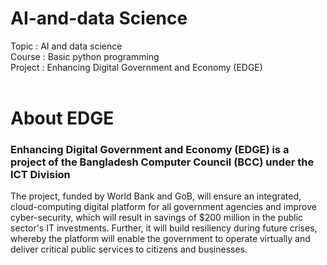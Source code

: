 # AI-and-data Science
Topic : AI and data science <br>
Course : Basic python programming <br>
Project : Enhancing Digital Government and Economy (EDGE)
<br>
<br>
<h1>About EDGE</h1>
<h3>Enhancing Digital Government and Economy (EDGE) is a project of the Bangladesh Computer Council (BCC) under the ICT Division</h3>
The project, funded by World Bank and GoB, will ensure an integrated, cloud-computing digital platform for all government agencies and improve cyber-security, which will result in savings of $200 million in the public sector's IT investments. Further, it will build resiliency during future crises, whereby the platform will enable the government to operate virtually and deliver critical public services to citizens and businesses.
